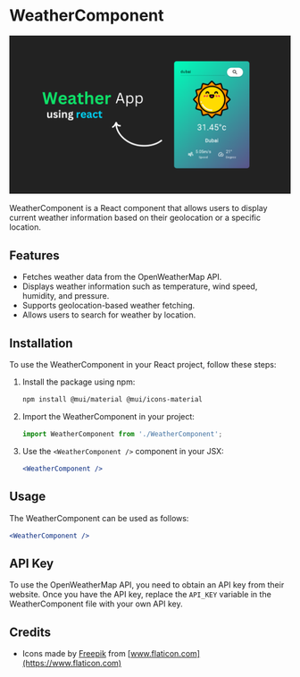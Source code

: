# WeatherComponent

![Image](./src/Videos/WeatherApp.png)

WeatherComponent is a React component that allows users to display current weather information based on their geolocation or a specific location.

## Features

- Fetches weather data from the OpenWeatherMap API.
- Displays weather information such as temperature, wind speed, humidity, and pressure.
- Supports geolocation-based weather fetching.
- Allows users to search for weather by location.

## Installation

To use the WeatherComponent in your React project, follow these steps:

1. Install the package using npm:

   ```sh
   npm install @mui/material @mui/icons-material
   ```

2. Import the WeatherComponent in your project:

   ```javascript
   import WeatherComponent from './WeatherComponent';
   ```

3. Use the `<WeatherComponent />` component in your JSX:

   ```jsx
   <WeatherComponent />
   ```

## Usage

The WeatherComponent can be used as follows:

```jsx
<WeatherComponent />
```

## API Key

To use the OpenWeatherMap API, you need to obtain an API key from their website. Once you have the API key, replace the `API_KEY` variable in the WeatherComponent file with your own API key.

## Credits

- Icons made by [Freepik](https://www.freepik.com) from [www.flaticon.com](https://www.flaticon.com)
